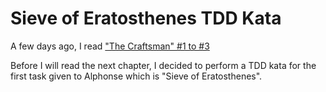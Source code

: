 # Sieve of Eratosthenes TDD Kata

A few days ago, I read ["The Craftsman" #1 to #3](https://github.com/jeremiahflaga/the-craftsman-book/tree/master/originals/1.%20ObjectMentor)

Before I will read the next chapter, I decided to perform a TDD kata for the first task given to Alphonse which is "Sieve of Eratosthenes".
